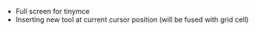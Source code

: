 * Full screen for tinymce
* Inserting new tool at current cursor position (will be fused with grid cell)
